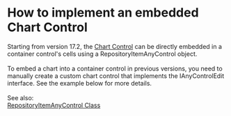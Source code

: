 # How to implement an embedded Chart Control 


Starting from version 17.2, the <a href="https://documentation.devexpress.com/#WindowsForms/CustomDocument8117">Chart Control</a> can be directly embedded in a container control's cells using a RepositoryItemAnyControl object.<br><br>To embed a chart into a container control in previous versions, you need to manually create a custom chart control that implements the IAnyControlEdit interface. See the example below for more details.<br><br>See also:<br><a href="https://documentation.devexpress.com/#WindowsForms/clsDevExpressXtraEditorsCustomEditorRepositoryItemAnyControltopic">RepositoryItemAnyControl Class</a>

<br/>


